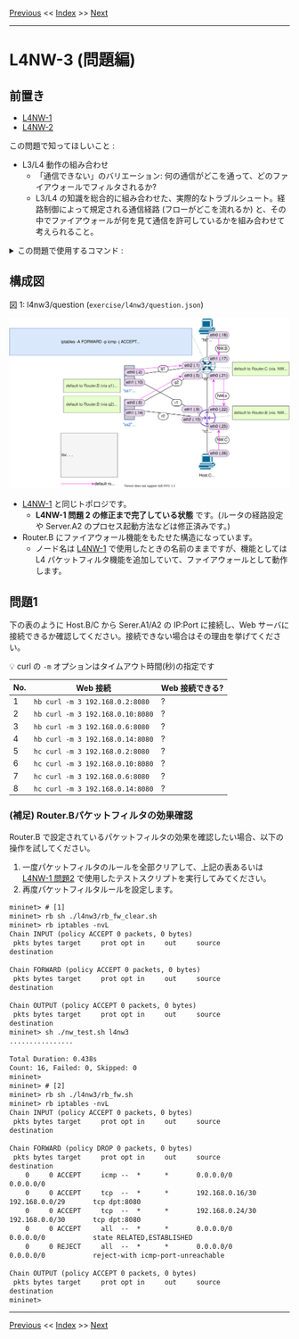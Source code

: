 <!-- HEADER -->
[Previous](../l2nw3/answer.md) << [Index](../index.md) >> [Next](../l4nw3/answer.md)

---
<!-- /HEADER -->

# L4NW-3 (問題編)

## 前置き

- [L4NW-1](../l4nw1/question.md)
- [L4NW-2](../l4nw2/question.md)

この問題で知ってほしいこと :

* L3/L4 動作の組み合わせ
  * 「通信できない」のバリエーション: 何の通信がどこを通って、どのファイアウォールでフィルタされるか?
  * L3/L4 の知識を総合的に組み合わせた、実際的なトラブルシュート。経路制御によって規定される通信経路 (フローがどこを流れるか) と、その中でファイアウォールが何を見て通信を許可しているかを組み合わせて考えられること。

<details>

<summary>この問題で使用するコマンド :</summary>

* インタフェースの一覧表示・設定確認
  * IP アドレス一の確認
    * `ip addr show [dev インタフェース名]`
* ノード内のプロセス一覧
  * `ps -o pid,args` : `-o` 表示するフィールドの指定
    * 長い文字列が途中で削られるのを防ぎたい場合は `--width 100` のように最大幅を数字で指定する
* ノード内でオープンされているポートの一覧
  * `ss -ltn` : `-l` (listen), `-t` (tcp), `-n` (numeric), オプションは適宜選択すること
* ルーティングテーブルの確認
  * `ip route`
* L3 の通信確認
  * `ping 宛先IPアドレス` (オプション `-c N` は送信するパケット数を指定します。)
* L3 通信経路の確認
  * `traceroute 宛先IPアドレス`
+ L4 の通信確認 (:white_check_mark: 演習内では L4 はすべて Web サーバになっています)
  * `curl URL`
* Firewall パケットフィルタルールの一覧表示
  * `iptables -nvL`: オプション `--line-numbers` で行番号表示
* パケットキャプチャ (必要に応じて)
  * `tcpdump -l [-i インタフェース名]` : オプション `-l` がないとリアルタイムに表示されません。

</details>

## 構成図

図 1: l4nw3/question (`exercise/l4nw3/question.json`)

![Topology](topology.drawio.svg)

* [L4NW-1](../l4nw1/question.md) と同じトポロジです。
  * **L4NW-1 問題 2 の修正まで完了している状態** です。(ルータの経路設定や Server.A2 のプロセス起動方法などは修正済みです。)
* Router.B にファイアウォール機能をもたせた構造になっています。
  * ノード名は [L4NW-1](../l4nw1/question.md) で使用したときの名前のままですが、機能としては L4 パケットフィルタ機能を追加していて、ファイアウォールとして動作します。

## 問題1

下の表のように Host.B/C から Serer.A1/A2 の IP:Port に接続し、Web サーバに接続できるか確認してください。接続できない場合はその理由を挙げてください。

:bulb: curl の `-m` オプションはタイムアウト時間(秒)の指定です

|No.| Web 接続                       |Web 接続できる?|
|---|--------------------------------|---------------|
| 1 |`hb curl -m 3 192.168.0.2:8080` | ? |
| 2 |`hb curl -m 3 192.168.0.10:8080`| ? |
| 3 |`hb curl -m 3 192.168.0.6:8080` | ? |
| 4 |`hb curl -m 3 192.168.0.14:8080`| ? |
| 5 |`hc curl -m 3 192.168.0.2:8080` | ? |
| 6 |`hc curl -m 3 192.168.0.10:8080`| ? |
| 7 |`hc curl -m 3 192.168.0.6:8080` | ? |
| 8 |`hc curl -m 3 192.168.0.14:8080`| ? |

### (補足) Router.Bパケットフィルタの効果確認

Router.B で設定されているパケットフィルタの効果を確認したい場合、以下の操作を試してください。

1. 一度パケットフィルタのルールを全部クリアして、上記の表あるいは [L4NW-1 問題2](../l4nw1/question.md) で使用したテストスクリプトを実行してみてください。
2. 再度パケットフィルタルールを設定します。

```text
mininet> # [1]
mininet> rb sh ./l4nw3/rb_fw_clear.sh
mininet> rb iptables -nvL
Chain INPUT (policy ACCEPT 0 packets, 0 bytes)
 pkts bytes target     prot opt in     out     source               destination

Chain FORWARD (policy ACCEPT 0 packets, 0 bytes)
 pkts bytes target     prot opt in     out     source               destination

Chain OUTPUT (policy ACCEPT 0 packets, 0 bytes)
 pkts bytes target     prot opt in     out     source               destination
mininet> sh ./nw_test.sh l4nw3
................

Total Duration: 0.438s
Count: 16, Failed: 0, Skipped: 0
mininet> 
mininet> # [2]
mininet> rb sh ./l4nw3/rb_fw.sh
mininet> rb iptables -nvL
Chain INPUT (policy ACCEPT 0 packets, 0 bytes)
 pkts bytes target     prot opt in     out     source               destination

Chain FORWARD (policy DROP 0 packets, 0 bytes)
 pkts bytes target     prot opt in     out     source               destination
    0     0 ACCEPT     icmp --  *      *       0.0.0.0/0            0.0.0.0/0
    0     0 ACCEPT     tcp  --  *      *       192.168.0.16/30      192.168.0.0/29       tcp dpt:8080
    0     0 ACCEPT     tcp  --  *      *       192.168.0.24/30      192.168.0.0/30       tcp dpt:8080
    0     0 ACCEPT     all  --  *      *       0.0.0.0/0            0.0.0.0/0            state RELATED,ESTABLISHED
    0     0 REJECT     all  --  *      *       0.0.0.0/0            0.0.0.0/0            reject-with icmp-port-unreachable

Chain OUTPUT (policy ACCEPT 0 packets, 0 bytes)
 pkts bytes target     prot opt in     out     source               destination
mininet> 
```

<!-- FOOTER -->

---

[Previous](../l2nw3/answer.md) << [Index](../index.md) >> [Next](../l4nw3/answer.md)
<!-- /FOOTER -->
